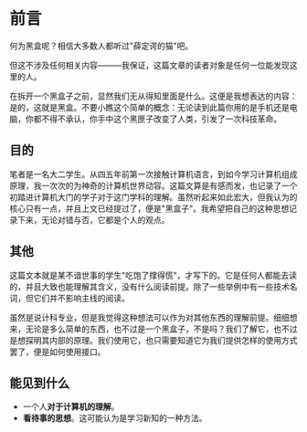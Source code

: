 # 前言

何为黑盒呢？相信大多数人都听过"薛定谔的猫"吧。

但这不涉及任何相关内容———我保证，这篇文章的读者对象是任何一位能发现这里的人。

在拆开一个黑盒子之前，显然我们无从得知里面是什么。这便是我想表达的内容：是的，这就是黑盒。不要小瞧这个简单的概念：无论读到此篇你用的是手机还是电脑，你都不得不承认，你手中这个黑匣子改变了人类，引发了一次科技革命。

## 目的

笔者是一名大二学生。从四五年前第一次接触计算机语言，到如今学习计算机组成原理，我一次次的为神奇的计算机世界动容。这篇文算是有感而发，也记录了一个初踏进计算机大门的学子对于这门学科的理解。虽然听起来如此宏大，但我认为的核心只有一点，并且上文已经提过了，便是"黑盒子"。我希望把自己的这种思想记录下来，无论对错与否，它都是个人的观点。

## 其他

这篇文本就是某不谙世事的学生"吃饱了撑得慌"，才写下的。它是任何人都能去读的，并且大致也能理解其含义，没有什么阅读前提。除了一些举例中有一些技术名词，但它们并不影响主线的阅读。

虽然是说计科专业，但是我觉得这种想法可以作为对其他东西的理解前提。细细想来，无论是多么简单的东西，也不过是一个黑盒子，不是吗？我们了解它，也不过是想探明其内部的原理。我们使用它，也只需要知道它为我们提供怎样的使用方式罢了，便是如何使用接口。

## 能见到什么

- 一个人**对于计算机的理解**。
- **看待事的思想**。这可能认为是学习新知的一种方法。
